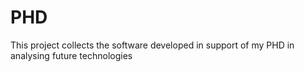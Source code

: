 # PHD
This project collects the software developed in support of my PHD in analysing future technologies
